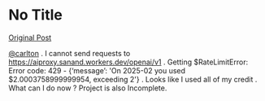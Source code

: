# No Title

[Original Post](https://discourse.onlinedegree.iitm.ac.in/t/164277/194)

<p><a class="mention" href="/u/carlton">@carlton</a> . I cannot send requests to <a href="https://aiproxy.sanand.workers.dev/openai/v1" rel="noopener nofollow ugc">https://aiproxy.sanand.workers.dev/openai/v1</a> . Getting  $RateLimitError: Error code: 429 - {‘message’: 'On 2025-02 you used $2.0003758999999954, exceeding <span class="math">2'}</span>  . Looks like I used all of my credit . What can I do now ? Project is also Incomplete.</p>